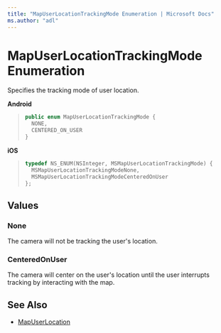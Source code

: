 ```yaml
---
title: "MapUserLocationTrackingMode Enumeration | Microsoft Docs"
ms.author: "adl"
---
```


# MapUserLocationTrackingMode Enumeration

Specifies the tracking mode of user location.

**Android**

>```java
> public enum MapUserLocationTrackingMode {
>   NONE,
>   CENTERED_ON_USER
> }
>```

**iOS**

>```objectivec
> typedef NS_ENUM(NSInteger, MSMapUserLocationTrackingMode) {
>   MSMapUserLocationTrackingModeNone,
>   MSMapUserLocationTrackingModeCenteredOnUser
> };
>```

## Values

### None

The camera will not be tracking the user's location.

### CenteredOnUser

The camera will center on the user's location until the user interrupts tracking by interacting with the map.

## See Also

* [MapUserLocation](mapuserlocation-class.md)